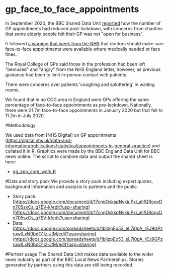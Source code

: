 # gp_face_to_face_appointments

In September 2020, the BBC Shared Data Unit [reported](https://www.bbc.co.uk/news/uk-england-54180359) how the number of GP appointments had reduced post-lockdown, with concerns from charities that some elderly people felt their GP was not "open for business".

It followed [a warning that week from the NHS](https://www.bbc.co.uk/news/health-54138915) that doctors should make sure face-to-face appointments were available where medically needed or face fines.

The Royal College of GPs said those in the profession had been left "bemused" and "angry" from the NHS England letter, however, as previous guidance had been to limit in-person contact with patients.

There were concerns over patients 'coughing and spluttering' in waiting rooms.

We found that in no CCG area in England were GPs offering the same percentage of face-to-face appointments as pre-lockdown. Nationally, there were 21.7m face-to-face appointments in January 2020 but that fell to 11.2m in July 2020.

#Methodology

We used data from [NHS Digital] on GP appointments (https://digital.nhs.uk/data-and-information/publications/statistical/appointments-in-general-practice) and collated it in R.
Graphics were made by the BBC England Data Unit for BBC news online.
The script to combine data and output the shared sheet is here:
* [gg_app_core_work.R](https://github.com/BBC-Data-Unit/gp_face_to_face_appointments/blob/master/gp_app_core_work.R)

#Data and story pack
We provide a story pack including expert quotes, background information and analysis to partners and the public.

* Story pack: [https://docs.google.com/document/d/17cnqOskspNvkiuPxi_alifQRoqvDn705sxCs_g7EV-k/edit?usp=sharing](https://docs.google.com/document/d/17cnqOskspNvkiuPxi_alifQRoqvDn705sxCs_g7EV-k/edit?usp=sharing)
* Data: [https://docs.google.com/spreadsheets/d/1bIIzpEo53_eL7i0pA_rEJ9GPzruwtLxN0bdO1Iz-JtM/edit?usp=sharing](https://docs.google.com/spreadsheets/d/1bIIzpEo53_eL7i0pA_rEJ9GPzruwtLxN0bdO1Iz-JtM/edit?usp=sharing)

#Partner usage
The Shared Data Unit makes data available to the wider news industry as part of the BBC Local News Partnerships. Stories generated by partners using this data are still being recorded.


